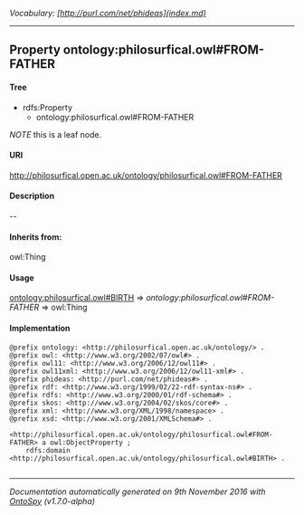 _Vocabulary: [http://purl.com/net/phideas](index.md)_ 

---	
	




    


## Property ontology:philosurfical.owl#FROM-FATHER


#### Tree

* rdfs:Property
    * ontology:philosurfical.owl#FROM-FATHER





*NOTE* this is a leaf node.


#### URI
http://philosurfical.open.ac.uk/ontology/philosurfical.owl#FROM-FATHER

#### Description
--


#### Inherits from:
owl:Thing



#### Usage


[ontology:philosurfical.owl#BIRTH](class-ontologyphilosurficalowlbirth.md) 
=&gt;&nbsp;_ontology:philosurfical.owl#FROM-FATHER_&nbsp;=&gt;&nbsp;owl:Thing

#### Implementation
```
@prefix ontology: <http://philosurfical.open.ac.uk/ontology/> .
@prefix owl: <http://www.w3.org/2002/07/owl#> .
@prefix owl11: <http://www.w3.org/2006/12/owl11#> .
@prefix owl11xml: <http://www.w3.org/2006/12/owl11-xml#> .
@prefix phideas: <http://purl.com/net/phideas#> .
@prefix rdf: <http://www.w3.org/1999/02/22-rdf-syntax-ns#> .
@prefix rdfs: <http://www.w3.org/2000/01/rdf-schema#> .
@prefix skos: <http://www.w3.org/2004/02/skos/core#> .
@prefix xml: <http://www.w3.org/XML/1998/namespace> .
@prefix xsd: <http://www.w3.org/2001/XMLSchema#> .

<http://philosurfical.open.ac.uk/ontology/philosurfical.owl#FROM-FATHER> a owl:ObjectProperty ;
    rdfs:domain <http://philosurfical.open.ac.uk/ontology/philosurfical.owl#BIRTH> .


```










---

_Documentation automatically generated on 9th November 2016 with [OntoSpy](http://ontospy.readthedocs.org/ "Open") (v1.7.0-alpha)_